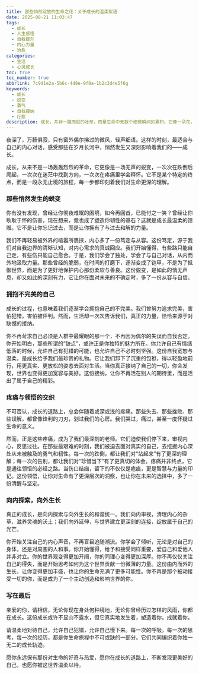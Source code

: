 ```yaml
---
title: 那些悄然绽放的生命之花：关于成长的温柔絮语
date: 2025-08-21 11:03:47
tags:
  - 成长
  - 人生感悟
  - 自我提升
  - 内心力量
  - 治愈
categories:
  - 生活
  - 心灵成长
toc: true
toc_number: true
abbrlink: 7c9d1e2a-5b6c-4d8e-9f0a-1b2c3d4e5f6g
keywords:
  - 成长
  - 蜕变
  - 勇气
  - 自我接纳
  - 疗愈
description: 成长，并非一蹴而就的壮举，而是生命中无数个细微瞬间的累积。它像一朵花，在风雨中悄然绽放，每一次的舒展，都蕴含着对过往的理解与对未来的期许。这篇文字，想与你一同感受那些在内心深处悄然发生的蜕变，拥抱不完美的自己，并从中汲取前行的力量。
---
```


夜深了，万籁俱寂，只有窗外偶尔拂过的微风，轻声细语。这样的时刻，最适合与自己的内心对话，感受那些在岁月长河中，悄然发生又深刻影响着我们的——成长。

成长，从来不是一场轰轰烈烈的革命，它更像是一场无声的蜕变，一次次在跌倒后爬起，一次次在迷茫中找到方向，一次次在疼痛里学会释怀。它不是某个特定的终点，而是一段永无止境的旅程，每一步都印刻着我们对生命更深的理解。

### 那些悄然发生的蜕变

你有没有发现，曾经让你彻夜难眠的困境，如今再回首，已能付之一笑？曾经让你耿耿于怀的伤害，现在想来，竟也成了塑造你韧性的基石？这就是成长最温柔的馈赠。它不是让你忘记过去，而是让你拥有了与过去和解的力量。

我们不再轻易被外界的喧嚣所裹挟，内心多了一份笃定与从容。这份笃定，源于我们对自我边界的清晰认知，对内心需求的真诚回应。我们开始懂得，有些路只能自己走，有些伤只能自己愈合。于是，我们学会了独处，学会了与自己对话，从内而外地汲取力量。那些曾经的脆弱，在时间的打磨下，逐渐变成了铠甲，不是为了抵御世界，而是为了更好地保护内心那份柔软与善良。这份蜕变，是如此的悄无声息，却又如此的深刻有力，它让你在面对未来的不确定时，多了一份从容与自信。

### 拥抱不完美的自己

成长的过程，也意味着我们逐渐学会拥抱自己的不完美。我们曾努力追求完美，害怕犯错，害怕被评判。然而，生活却一次次告诉我们，真正的力量，恰恰来源于对缺憾的接纳。

你不再苛求自己必须是人群中最耀眼的那一个，不再因为偶尔的失误而自我否定。你开始明白，那些所谓的“缺点”，或许正是你独特的魅力所在。你允许自己有情绪低落的时候，允许自己有犯错的可能，也允许自己不必时刻坚强。这份自我宽恕与温柔，是成长给予我们最珍贵的礼物。它让我们卸下了沉重的包袱，得以轻盈地前行，用更真实、更放松的姿态去面对生活。当你真正接纳了自己的一切，你会发现，世界也变得更加宽容与美好。这份接纳，让你不再活在别人的期待里，而是活出了属于自己的精彩。

### 疼痛与领悟的交织

不可否认，成长的道路上，总会伴随着或深或浅的疼痛。那些失去、那些挫败、那些误解，都曾像锋利的刀刃，划过我们的心房。我们哭过，痛过，甚至一度怀疑过生命的意义。

然而，正是这些疼痛，成为了我们最深刻的老师。它们迫使我们停下来，审视内心，反思过往。在那些最艰难的时刻，我们被迫去面对真实的自己，去挖掘内心深处从未被触及的勇气和韧性。每一次的跌倒，都让我们对“站起来”有了更深的理解；每一次的告别，都让我们对“珍惜当下”有了更真切的体会。疼痛并非终点，它是通往领悟的必经之路。当伤口结痂，留下的不仅仅是疤痕，更是智慧与力量的印记。这份领悟，让你对生命有了更深层次的洞察，也让你在未来的选择中，多了一份清醒与坚定。

### 向内探索，向外生长

真正的成长，是向内探索与向外生长的和谐统一。我们向内审视，清理内心的杂草，滋养灵魂的沃土；我们向外延伸，与世界建立更深刻的连接，绽放属于自己的光芒。

你开始关注自己的内心声音，不再盲目追随潮流。你学会了倾听，无论是对自己的身体，还是对周围的人和事。你开始懂得，给予和接受同样重要，爱自己和爱他人并非对立。你的世界观变得更加开阔，你的同理心变得更加深厚。你不再仅仅关注自己的得失，而是开始思考如何为这个世界贡献一份微薄的力量。这份由内而外的生长，让你变得更加丰盛，也让你的生命充满了更多可能性。你不再是那个被动接受一切的你，而是成为了一个主动创造和影响世界的你。

### 写在最后

亲爱的你，请相信，无论你现在身处何种境地，无论你曾经历过怎样的风雨，你都在成长。这份成长或许不显山不露水，但它真实地发生着，塑造着你，成就着你。

请温柔地对待自己，允许自己犯错，允许自己慢下来。每一次的呼吸，每一次的思考，每一次的经历，都是你生命旅程中不可或缺的一部分。它们共同编织着你独一无二的成长轨迹。

愿你永远保有那份对生命的好奇与热爱，愿你在成长的道路上，不断发现更美好的自己，也愿你被这世界温柔以待。